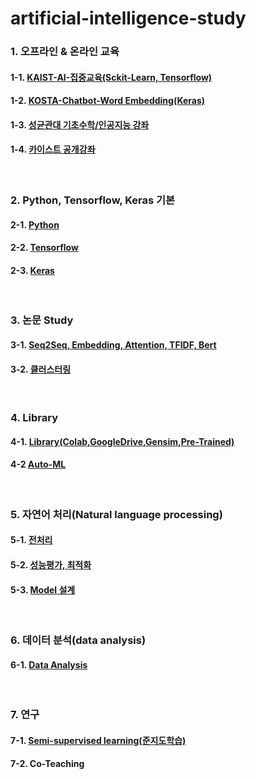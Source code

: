 # artificial-intelligence-study

### 1. 오프라인 & 온라인 교육  
#### 1-1. [KAIST-AI-집중교육(Sckit-Learn, Tensorflow)](https://github.com/jukyellow/artificial-intelligence-study/tree/master/01_KAIST-AI-%EC%A7%91%EC%A4%91%EA%B5%90%EC%9C%A1)
#### 1-2. [KOSTA-Chatbot-Word Embedding(Keras)](https://github.com/jukyellow/artificial-intelligence-study/tree/master/04_KOSTA-Chatbot-Keras)  
#### 1-3. [성균관대 기초수학/인공지능 강좌](http://matrix.skku.ac.kr/math4ai/)  
#### 1-4. [카이스트 공개강좌](https://academy.kaist.ac.kr/pages/sub/sub03_03) 

<br>

### 2. Python, Tensorflow, Keras 기본  
#### 2-1. [Python](https://github.com/jukyellow/artificial-intelligence-study/tree/master/02_%ED%8C%8C%EC%9D%B4%EC%8D%AC(Python)-%EA%B8%B0%EB%B3%B8%EB%AC%B8%EB%B2%95)
#### 2-2. [Tensorflow](https://github.com/jukyellow/artificial-intelligence-study/tree/master/03_Tensorflow_%EC%95%8C%EA%B3%A0%EB%A6%AC%EC%A6%98%EA%B5%AC%ED%98%84)
#### 2-3. [Keras](https://github.com/jukyellow/artificial-intelligence-study/tree/master/03_Keras_%EA%B8%B0%EB%B3%B8%EC%A0%95%EB%A6%AC)  

<br>

### 3. 논문 Study
#### 3-1. [Seq2Seq, Embedding, Attention, TFIDF, Bert](https://github.com/jukyellow/artificial-intelligence-study/tree/master/06_%EB%85%BC%EB%AC%B8_study)  
#### 3-2. [클러스터링](https://github.com/jukyellow/artificial-intelligence-study/tree/master/03_%ED%81%B4%EB%9F%AC%EC%8A%A4%ED%84%B0%EB%A7%81_%EC%95%8C%EA%B3%A0%EB%A6%AC%EC%A6%98)  

<br>

### 4. Library  
#### 4-1. [Library(Colab,GoogleDrive,Gensim,Pre-Trained)](https://github.com/jukyellow/artificial-intelligence-study/tree/master/05_Colab_GoogleDrive_PreTrained_Gensim_Lib)
#### 4-2 [Auto-ML](https://github.com/jukyellow/artificial-intelligence-study/tree/master/05_Colab_GoogleDrive_PreTrained_Gensim_Lib/AutoML)  

<br>

### 5. 자연어 처리(Natural language processing)
#### 5-1. [전처리](https://github.com/jukyellow/artificial-intelligence-study/tree/master/07_NLP_%EB%B6%84%EC%84%9D%2C%EC%A0%84%EC%B2%98%EB%A6%AC)  
#### 5-2. [성능평가, 최적화](https://github.com/jukyellow/artificial-intelligence-study/tree/master/08_%EC%84%B1%EB%8A%A5%EC%B5%9C%EC%A0%81%ED%99%94) 
#### 5-3. [Model 설계](https://github.com/jukyellow/artificial-intelligence-study/tree/master/09_Model)  
<br>

### 6. 데이터 분석(data analysis)  
#### 6-1. [Data Analysis](https://github.com/jukyellow/artificial-intelligence-study/tree/master/10_%EB%8D%B0%EC%9D%B4%ED%84%B0%EB%B6%84%EC%84%9D)  
<br>

### 7. 연구
#### 7-1. [Semi-supervised learning(준지도학습)](https://github.com/jukyellow/artificial-intelligence-study/tree/master/06_%EB%85%BC%EB%AC%B8_study/06_Semi-Supervised)
#### 7-2. Co-Teaching 
<br>

